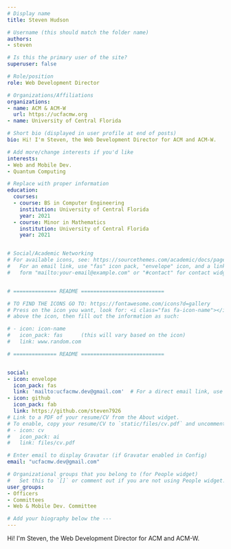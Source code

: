 ```yaml
---
# Display name
title: Steven Hudson

# Username (this should match the folder name)
authors:
- steven

# Is this the primary user of the site?
superuser: false

# Role/position
role: Web Development Director

# Organizations/Affiliations
organizations:
- name: ACM & ACM-W
  url: https://ucfacmw.org
- name: University of Central Florida

# Short bio (displayed in user profile at end of posts)
bio: Hi! I'm Steven, the Web Development Director for ACM and ACM-W.

# Add more/change interests if you'd like
interests:
- Web and Mobile Dev.
- Quantum Computing

# Replace with proper information
education:
  courses:
  - course: BS in Computer Engineering
    institution: University of Central Florida
    year: 2021
  - course: Minor in Mathematics
    institution: University of Central Florida
    year: 2021


# Social/Academic Networking
# For available icons, see: https://sourcethemes.com/academic/docs/page-builder/#icons
#   For an email link, use "fas" icon pack, "envelope" icon, and a link in the
#   form "mailto:your-email@example.com" or "#contact" for contact widget.


# ============== README ===========================

# TO FIND THE ICONS GO TO: https://fontawesome.com/icons?d=gallery
# Press on the icon you want, look for: <i class="fas fa-icon-name"></i> 
# above the icon, then fill out the information as such:

# - icon: icon-name
#   icon_pack: fas      (this will vary based on the icon)
#   link: www.random.com

# ============== README ===========================


social:
- icon: envelope
  icon_pack: fas
  link: 'mailto:ucfacmw.dev@gmail.com'  # For a direct email link, use "mailto:test@example.org".
- icon: github
  icon_pack: fab
  link: https://github.com/steven7926
# Link to a PDF of your resume/CV from the About widget.
# To enable, copy your resume/CV to `static/files/cv.pdf` and uncomment the lines below.
# - icon: cv
#   icon_pack: ai
#   link: files/cv.pdf

# Enter email to display Gravatar (if Gravatar enabled in Config)
email: "ucfacmw.dev@gmail.com"

# Organizational groups that you belong to (for People widget)
#   Set this to `[]` or comment out if you are not using People widget.
user_groups:
- Officers
- Committees
- Web & Mobile Dev. Committee

# Add your biography below the ---
---
```

Hi! I'm Steven, the Web Development Director for ACM and ACM-W.